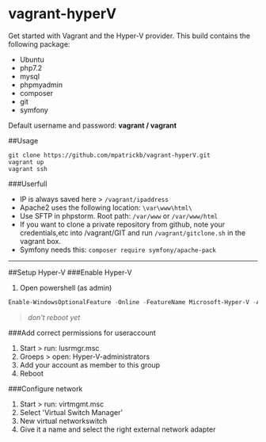 # vagrant-hyperV

Get started with Vagrant and the Hyper-V provider. This build contains the following package:
- Ubuntu
- php7.2
- mysql
- phpmyadmin
- composer
- git
- symfony

Default username and password:
**vagrant / vagrant**

##Usage
```Shell
git clone https://github.com/mpatrickb/vagrant-hyperV.git
vagrant up
vagrant ssh
```

###Userfull
- IP is always saved here > ```/vagrant/ipaddress```
- Apache2 uses the following location: ```\var\www\html\```
- Use SFTP in phpstorm. Root path: ```/var/www``` or ```/var/www/html```
- If you want to clone a private repository from github, note your credentials,etc into /vagrant/GIT and run ```/vagrant/gitclone.sh``` in the vagrant box.
- Symfony needs this: ```composer require symfony/apache-pack```

---

##Setup Hyper-V
###Enable Hyper-V
1) Open powershell (as admin)
```PowerShell
Enable-WindowsOptionalFeature -Online -FeatureName Microsoft-Hyper-V -All
```
> *don't reboot yet*

###Add correct permissions for useraccount
1) Start > run: lusrmgr.msc
2) Groeps > open: Hyper-V-administrators
3) Add your account as member to this group
4) Reboot

###Configure network
1) Start > run: virtmgmt.msc
2) Select 'Virtual Switch Manager'
3) New virtual networkswitch
4) Give it a name and select the right external network adapter